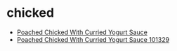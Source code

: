 # chicked

 * [Poached Chicked With Curried Yogurt Sauce](../../index/p/poached-chicked-with-curried-yogurt-sauce-101329.json)
 * [Poached Chicked With Curried Yogurt Sauce 101329](../../index/p/poached-chicked-with-curried-yogurt-sauce-101329.json)
